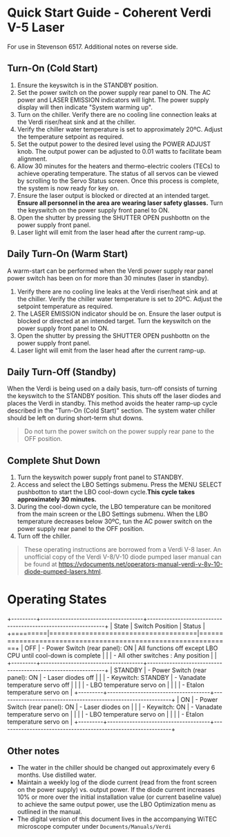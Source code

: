 # Quick Start Guide - Coherent Verdi V-5 Laser

For use in Stevenson 6517. Additional notes on reverse side.

## Turn-On (Cold Start)

1. Ensure the keyswitch is in the STANDBY position.
2. Set the power switch on the power supply rear panel to ON. The AC power and
   LASER EMISSION indicators will light. The power supply display will then
   indicate "System warming up".
3. Turn on the chiller. Verify there are no cooling line connection leaks at the
   Verdi riser/heat sink and at the chiller.
4. Verify the chiller water temperature is set to approximately 20ºC. Adjust 
   the temperature setpoint as required.
5. Set the output power to the desired level using the POWER ADJUST knob. The
   output power can be adjusted to 0.01 watts to facilitate beam alignment.
6. Allow 30 minutes for the heaters and thermo-electric coolers (TECs) to
   achieve operating temperature. The status of all servos can be viewed by
   scrolling to the Servo Status screen. Once this process is complete, the
   system is now ready for key on.
7. Ensure the laser output is blocked or directed at an intended target.
   **Ensure all personnel in the area are wearing laser safety glasses.** Turn the
   keyswitch on the power supply front panel to ON.
8. Open the shutter by pressing the SHUTTER OPEN pushbottn on the power supply
   front panel.
9. Laser light will emit from the laser head after the current ramp-up.

## Daily Turn-On (Warm Start)

A warm-start can be performed when the Verdi power supply rear panel power
switch has been on for more than 30 minutes (laser in standby).

1. Verify there are no cooling line leaks at the Verdi riser/heat sink and at
   the chiller. Verify the chiller water temperature is set to 20ºC. Adjust the
   setpoint temperature as required.
2. The LASER EMISSION indicator should be on. Ensure the laser output is blocked
   or directed at an intended target. Turn the keyswitch on the power supply
   front panel to ON.
3. Open the shutter by pressing the SHUTTER OPEN pushbottn on the power supply
   front panel.
4. Laser light will emit from the laser head after the current ramp-up.

## Daily Turn-Off (Standby)

When the Verdi is being used on a daily basis, turn-off consists of turning the
keyswitch to the STANDBY position. This shuts off the laser diodes and places
the Verdi in standby. This method avoids the heater ramp-up cycle described in
the "Turn-On (Cold Start)" section. The system water chiller should be left on
during short-term shut downs.

> Do not turn the power switch on the power supply rear pane to the OFF
> position.

## Complete Shut Down

1. Turn the keyswitch power supply front panel to STANDBY.
2. Access and select the LBO Settings submenu. Press the MENU SELECT pushbotton
   to start the LBO cool-down cycle.**This cycle takes approximately 30
   minutes.**
3. During the cool-down cycle, the LBO temperature can be monitored from the
   main screen or the LBO Settings submenu. When the LBO temperature decreases
   below 30ºC, tun the AC power switch on the power supply rear panel to the OFF
   position.
4. Turn off the chiller.

> These operating instructions are borrowed from a Verdi V-8 laser. An
> unofficial copy of the Verdi V-8/V-10 diode pumped laser manual can be found
> at
> <https://vdocuments.net/operators-manual-verdi-v-8v-10-diode-pumped-lasers.html>.

# Operating States

+---------+-------------------------------------+--------------------------------------------------------------+
| State   | Switch Position                     | Status                                                       |
+=========|=====================================|==============================================================+
| OFF     | - Power Switch (rear panel): ON     | All functions off except LBO CPU until cool-down is complete |
|         | - All other switches : Any position |                                                              |
+---------+-------------------------------------+--------------------------------------------------------------+
| STANDBY | - Power Switch (rear panel): ON     | - Laser diodes off                                           |
|         | - Keywitch: STANDBY                 | - Vanadate temperature servo off                             |
|         |                                     | - LBO temperature servo on                                   |
|         |                                     | - Etalon temperature servo on                                |
+---------+-------------------------------------+--------------------------------------------------------------+
| ON      | - Power Switch (rear panel): ON     | - Laser diodes on                                            |
|         | - Keywitch: ON                      | - Vanadate temperature servo on                              |
|         |                                     | - LBO temperature servo on                                   |
|         |                                     | - Etalon temperature servo on                                |
+---------+-------------------------------------+--------------------------------------------------------------+

## Other notes

- The water in the chiller should be changed out approximately every 6 months.
  Use distilled water.
- Maintain a weekly log of the diode current (read from the front screen on the
  power supply) vs. output power. If the diode current increases 10% or more 
  over the initial installation value (or current baseline value) to achieve the
  same output power, use the LBO Optimization menu as outlined in the manual.
- The digital version of this document lives in the accompanying WiTEC
  microscope computer under `Documents/Manuals/Verdi`
